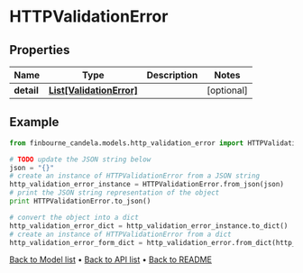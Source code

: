 # HTTPValidationError


## Properties
Name | Type | Description | Notes
------------ | ------------- | ------------- | -------------
**detail** | [**List[ValidationError]**](ValidationError.md) |  | [optional] 

## Example

```python
from finbourne_candela.models.http_validation_error import HTTPValidationError

# TODO update the JSON string below
json = "{}"
# create an instance of HTTPValidationError from a JSON string
http_validation_error_instance = HTTPValidationError.from_json(json)
# print the JSON string representation of the object
print HTTPValidationError.to_json()

# convert the object into a dict
http_validation_error_dict = http_validation_error_instance.to_dict()
# create an instance of HTTPValidationError from a dict
http_validation_error_form_dict = http_validation_error.from_dict(http_validation_error_dict)
```
[Back to Model list](../README.md#documentation-for-models) &#8226; [Back to API list](../README.md#documentation-for-api-endpoints) &#8226; [Back to README](../README.md)


